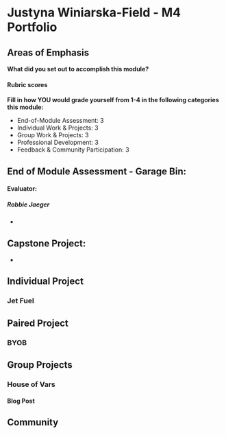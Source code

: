 # Justyna Winiarska-Field - M4 Portfolio

## Areas of Emphasis
**What did you set out to accomplish this module?**

#### Rubric scores 
**Fill in how YOU would grade yourself from 1-4 in the following categories this module:**
- End-of-Module Assessment: 3
- Individual Work & Projects: 3
- Group Work & Projects: 3
- Professional Development: 3
- Feedback & Community Participation: 3

## End of Module Assessment - Garage Bin: 
#### Evaluator: 
##### Robbie Jaeger
- 

## Capstone Project:
-

## Individual Project

### Jet Fuel



## Paired Project

### BYOB

## Group Projects

### House of Vars

#### Blog Post

## Community
